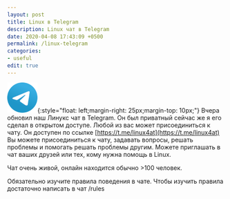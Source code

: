 ```yaml
---
layout: post
title: Linux в Telegram
description: Linux чат в Telegram
date: 2020-04-08 17:43:09 +0500
permalink: /linux-telegram
categories: 
- useful
edit: true
---
```

![Linux чат в Telegram](../img/telegram_chat.png){:style="float: left;margin-right: 25px;margin-top: 10px;"}
Вчера обновил наш Линукс чат в Telegram. Он был приватный сейчас же я его сделал в открытом доступе. Любой из вас может присоединиться к чату. Он доступен по ссылке [https://t.me/linux4at](https://t.me/linux4at) Вы можете присоединиться к чату, задавать вопросы, решать проблемы и помогать решать проблемы другим. Можете приглашать в чат ваших друзей или тех, кому нужна помощь в Linux.

Чат очень живой, онлайн находится обычно >100 человек. 

Обязательно изучите правила поведения в чате. Чтобы изучить правила достаточно написать в чат /rules
